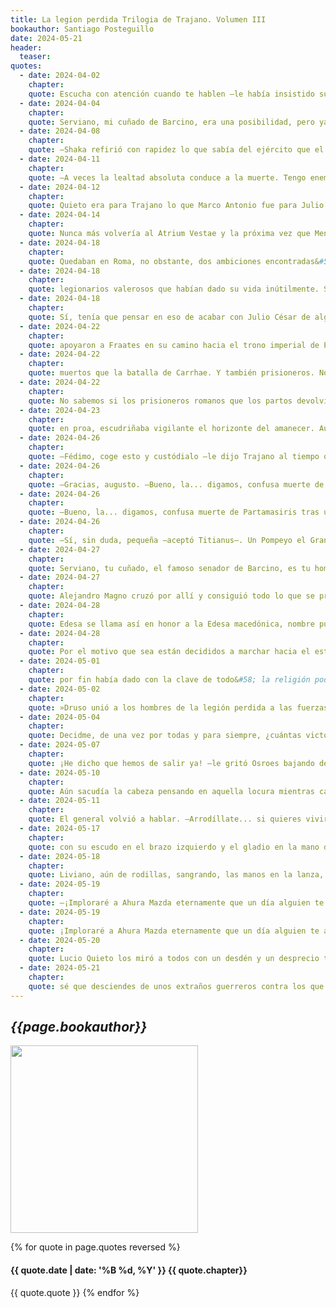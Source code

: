 ```yaml
---
title: La legion perdida Trilogia de Trajano. Volumen III 
bookauthor: Santiago Posteguillo
date: 2024-05-21
header:
  teaser: 
quotes:
  - date: 2024-04-02
    chapter: 
    quote: Escucha con atención cuando te hablen —le había insistido su comandante— y procura más bien hablar poco. Todo lo que calles queda contigo, pero todo cuanto dices queda en manos de los que te han escuchado. A veces hablar mucho es como entregar espadas al enemigo. Sé cauto. Sé leal.
  - date: 2024-04-04
    chapter: 
    quote: Serviano, mi cuñado de Barcino, era una posibilidad, pero ya sabes que la relación entre nosotros es más bien... difícil. He de pensar sobre esto, pero Atiano&#58; en la guardia pretoriana hay más de cinco mil hombres. Sé que primero el viejo Suburano y ahora Liviano se han ocupado de que sean leales a Trajano, pero me parece imposible que hayan podido juntar a cinco mil hombres incorruptibles. Tienes que encontrar a alguien, a varios si es posible, que quieran mirar, digamos, hacia el futuro. Trajano no será siempre emperador.
  - date: 2024-04-08
    chapter: 
    quote: —Shaka refirió con rapidez lo que sabía del ejército que el cónsul romano Craso envió contra Partia y cómo aquellas tropas fueron brutalmente derrotadas por los partos, cómo apresaron además a diez mil de aquellos legionarios y cómo su rastro se perdió en el horizonte del tiempo.
  - date: 2024-04-11
    chapter: 
    quote: —A veces la lealtad absoluta conduce a la muerte. Tengo enemigos poderosos, cualquier emperador los tiene. Algún día, Fédimo, te intentarán comprar. Siempre pasa. Ese día tendrás que decidir entre seguir siéndome leal o salvar tu vida. Fédimo miraba al emperador sin parpadear. —Puedes retirarte —dijo Trajano. El joven secretario se mantuvo en silencio, dio media vuelta, tocó en las puertas de bronce, éstas se abrieron y salió sin mirar atrás.
  - date: 2024-04-12
    chapter: 
    quote: Quieto era para Trajano lo que Marco Antonio fue para Julio César. De hecho, sólo pudieron acabar con éste al separarlo de Marco Antonio. «Ojalá Trajano tuviera siempre la habilidad de no separarse demasiado de Lucio Quieto», pensó Liviano.
  - date: 2024-04-14
    chapter: 
    quote: Nunca más volvería al Atrium Vestae y la próxima vez que Menenia viera el cuerpo del César sólo sería cenizas. No lo sabían, pero era como si sus corazones lo intuyeran.
  - date: 2024-04-18
    chapter: 
    quote: Quedaban en Roma, no obstante, dos ambiciones encontradas&#58; la de Pompeyo y la de Julio César. El último, en particular, parecía tener un ansia de poder tan grande o incluso superior a la de Craso. ¿No tendría sentido acabar antes con un hombre así que dejar que un loco como ése condujese a legiones enteras a un desastre como el vivido en Carrhae?
  - date: 2024-04-18
    chapter: 
    quote: legionarios valerosos que habían dado su vida inútilmente. Sí, tenía que pensar en eso de acabar con Julio César de alguna forma. De cualquier forma.
  - date: 2024-04-18
    chapter: 
    quote: Sí, tenía que pensar en eso de acabar con Julio César de alguna forma. De cualquier forma.
  - date: 2024-04-22
    chapter: 
    quote: apoyaron a Fraates en su camino hacia el trono imperial de Partia. De este modo, en apenas unos días murieron violentamente no sólo Pacoro, el hijo de Orodes, quien con su boda con la hermana del rey de Armenia simbolizaba un pacto con el enemigo del norte que muchos despreciaban, sino también se dio muerte casi al tiempo a los otros treinta hermanos de Fraates. En cuestión de días no quedó ni un solo hijo de Orodes, ya de una esposa o de una concubina, con vida. Sólo Fraates.
  - date: 2024-04-22
    chapter: 
    quote: muertos que la batalla de Carrhae. Y también prisioneros. No sabemos si los prisioneros romanos que los partos devolvieron a Augusto cuando se firmó un tratado de paz entre los dos imperios provenían de Carrhae o de la campaña de Marco Antonio. Mi parecer es que eran más bien de esta última campaña y que los diez mil legionarios de Craso se perdieron en los confines más orientales del Imperio
  - date: 2024-04-22
    chapter: 
    quote: No sabemos si los prisioneros romanos que los partos devolvieron a Augusto cuando se firmó un tratado de paz entre los dos imperios provenían de Carrhae o de la campaña de Marco Antonio. Mi parecer es que eran más bien de esta última campaña y que los diez mil legionarios de Craso se perdieron en los confines más orientales del Imperio parto. Y no creo que nunca sepamos qué fue de ellos. Mientras el escritor griego culminaba
  - date: 2024-04-23
    chapter: 
    quote: en proa, escudriñaba vigilante el horizonte del amanecer. Aunque no había piratas en el Mare Nostrum desde que Pompeyo el Grande acabara con ellos en época de Julio César, al rico comerciante cristiano le gustaba observar los barcos con los que se cruzaban para intentar averiguar el objetivo de su viaje, intuir qué mercancías llevaban o adivinar su destino
  - date: 2024-04-26
    chapter: 
    quote: —Fédimo, coge esto y custódialo —le dijo Trajano al tiempo que le entregaba la diadema real—. Custódiala bien&#58; es un despojo de guerra que representa una gran victoria para Roma. La orden del César dada a Fédimo había sido en griego, de forma que Partamasiris pudo entenderlo, pese a que no daba crédito a lo que estaba pasando. Era evidente que Trajano quería que él comprendiera todo lo que estaba diciendo. —Pero César... —empezó Partamasiris, ya en pie—. No ha habido guerra alguna. Mi diadema no puede tomarse como despojo de guerra. No he sacado mis ejércitos para luchar. He venido a resolver nuestras diferencias... a buscar una paz con el emperador de Roma... —Oh, sí que ha habido una guerra —dijo Trajano volviéndose para encarar a su interlocutor ya sin corona—. Yo he traído hasta aquí a mis legiones. Que tú hayas decidido no luchar y rendirte es asunto tuyo. Es cierto que me has ahorrado algunos esfuerzos y en recompensa por facilitarme la anexión de Armenia al Imperio de Roma estoy dispuesto a respetar tu vida y la de tu familia. Teniendo en cuenta tu cobardía, creo que puedes considerarte un hombre afortunado.
  - date: 2024-04-26
    chapter: 
    quote: —Gracias, augusto. —Bueno, la... digamos, confusa muerte de Partamasiris tras una negociación se parece mucho a la también confusa muerte de Craso tras su parlamento con Surena hace ciento setenta y siete años. Roma es, en ocasiones, algo lenta, pero al final siempre reescribe la historia. Da gran placer tener la última palabra en algo que pasó hace tanto tiempo. Imagino que ahora —añadió Trajano mirando el vino de su copa—, Osroes empezará a entender que esto va en serio, que yo no soy Craso y que mis legiones no son la legión perdida. 55 EL CÓNCLAVE SECRETO Roma, 114 d.C.
  - date: 2024-04-26
    chapter: 
    quote: —Bueno, la... digamos, confusa muerte de Partamasiris tras una negociación se parece mucho a la también confusa muerte de Craso tras su parlamento con Surena hace ciento setenta y siete años. Roma es, en ocasiones, algo lenta, pero al final siempre reescribe la historia. Da gran placer tener la última palabra en algo que pasó hace tanto tiempo. Imagino que ahora —añadió Trajano mirando el vino de su copa—, Osroes empezará a entender que esto va en serio, que yo no soy Craso y que mis legiones no son la legión perdida.
  - date: 2024-04-26
    chapter: 
    quote: —Sí, sin duda, pequeña —aceptó Titianus—. Un Pompeyo el Grande con su gran flota de trirremes romanos, que acabó con los piratas de Cilicia y de todo el Mediterráneo en tiempos de César y Craso, sería algo muy bueno en estas costas, pero la larga mano de Roma nunca ha llegado hasta aquí. Estamos solos.
  - date: 2024-04-27
    chapter: 
    quote: Serviano, tu cuñado, el famoso senador de Barcino, es tu hombre.
  - date: 2024-04-27
    chapter: 
    quote: Alejandro Magno cruzó por allí y consiguió todo lo que se propuso. Osroes ha aprendido del pasado. —Trajano miró fijamente a Nigrino—. Hemos de cruzar el Tigris en ese lugar, pero Lucio Quieto no puede hacerlo solo. Y ha sido inteligente. Lo ha intentado y ha comprobado que con las legiones que tiene y los medios de los que dispone le es imposible cumplir con el objetivo asignado. Hemos de buscar la forma de hacer posible lo imposible... —Y miró de nuevo hacia el bosque del monte Massius—. Dile al legatus Lucio Quieto que no lo vuelva a intentar, decurión. Que mantenga allí tres legiones bien pertrechadas y bien guarnecidas en un campamento a prueba de ataques del enemigo. Igual que nosotros no podemos cruzar, ellos tampoco podrán si mantenemos allí un buen número de tropas. Veamos. Sí, dile eso y que luego se reúna conmigo en Edesa al final del verano con una de sus legiones. No quiero que se desplace por territorio enemigo sin buena protección.
  - date: 2024-04-28
    chapter: 
    quote: Edesa se llama así en honor a la Edesa macedónica, nombre puesto por Seleúco, uno de los generales de Alejandro Magno. La sombra de Alejandro estaba por todas partes en Oriente y Trajano se sentía como si fuera un nuevo Alejandro que estuviera reconstruyendo el legendario imperio del más grande de los conquistadores.
  - date: 2024-04-28
    chapter: 
    quote: Por el motivo que sea están decididos a marchar hacia el este, hacia el territorio conquistado por ese loco de Zhizhi. Caminan hacia su muerte y no lo saben. —Y como si de un oráculo se tratara, Sillaces pronunció su dictamen final sobre aquellas cohortes romanas que veía alejándose hacia el Asia más remota, hacia regiones en las que nunca antes había estado un legionario romano—&#58; Morirán todos. Se convertirán en una legión perdida, en un fantasma que atormentará a los romanos durante siglos. El Senado de Roma nunca se sobrepondrá al miedo de que algo así les vuelva a ocurrir a otros ejércitos suyos que ataquen Partia. Vámonos de aquí.
  - date: 2024-05-01
    chapter: 
    quote: por fin había dado con la clave de todo&#58; la religión podía ser el elemento desequilibrador. El fanatismo de ese Ignacio se lo había mostrado bien a las claras. El radicalismo judío o cristiano —él no tenía claro que hubiera diferencia entre unos y otros— era una herramienta demoledora con la que su tío, que siempre parecía tenerlo todo pensado, no había contado. Ése y no otro podría ser su gran error.
  - date: 2024-05-02
    chapter: 
    quote: »Druso unió a los hombres de la legión perdida a las fuerzas de caballería de los hunos liderados por Zhizhi. Oh, muchacho, fue una combinación demoledora. Y eso que a Druso apenas le quedaban unos miles de hombres bajo su mando. Pero aquella infantería perfectamente adiestrada en combinación con una de las mejores caballerías del mundo asoló Asia central.
  - date: 2024-05-04
    chapter: 
    quote: Decidme, de una vez por todas y para siempre, ¿cuántas victorias he de conseguir para que comprendáis que yo nunca nunca entro en combate si no sé que voy a conseguir la victoria? ¡Lo calculo todo una y mil veces, lo pienso todo una y mil veces, por Cástor y Pólux! ¡No hago caso a consejeros extranjeros en los que no se puede confiar! ¡Escucho vuestras dudas cuando las tenéis y cambio de criterio cuando vuestras apreciaciones son justas!
  - date: 2024-05-07
    chapter: 
    quote: ¡He dicho que hemos de salir ya! —le gritó Osroes bajando del trono; le costaba dejarlo, pero no había otra solución. Ya lo recuperaría o ya forjaría otro nuevo con el oro que acumulara en años posteriores si es que los romanos se lo llevaban de allí. Miró con furia a su hijo—. ¡Voy a perder mi trono y tú me hablas de las mujeres! ¿Eres acaso un imbécil? ¡Por Ahura Mazda, por Zoroastro mismo! ¡No entiendes que las mujeres nos retrasarían! —Pero, padre, no podemos dejarlas aquí, no podemos permitir que tus esposas, la reina consorte y la reina de reinas y todas tus otras esposas y tus hijas caigan en manos de los romanos&#58; no podemos permitir que atrapen a tus hijas, a princesas de la dinastía arsácida. —¡Claro que no podemos permitirlo, muchacho! ¡Eso nunca! ¡Matadlas a todas! —aulló Osroes sin un ápice de duda. Aquélla era una orden que no necesitó pensar ni un solo instante. Su rostro, no obstante, mostraba cierta pena al ver su trono de oro... pero no&#58; llevarlo implicaría una carreta... tenían que salir a caballo, al galope...
  - date: 2024-05-10
    chapter: 
    quote: Aún sacudía la cabeza pensando en aquella locura mientras caminaba de regreso al barco&#58; para Trajano, una legión romana contra un ejército de Xeres era algo que sencillamente nunca jamás había ocurrido y que nunca jamás ocurriría. Trajano se encogió de hombros mientras seguía negando con la cabeza. Sueños absurdos de la imaginación. Claro que el emperador hispano nunca pudo leer las memorias del general Tang.
  - date: 2024-05-11
    chapter: 
    quote: El general volvió a hablar. —Arrodíllate... si quieres vivir. Zhizhi tragó saliva y sangre. Como tantos otros hunos, entendía suficiente chino, la lengua del enemigo permanente, como para comprender la oferta que se le estaba haciendo. No había pensado ni por un solo instante que el general enemigo fuera a concederle la posibilidad de permanecer con vida, pero ante aquella oferta se tragó todo su orgullo y se arrodilló con rapidez. Cheng Tang asintió varias veces. —Sólo quería saber si eras realmente valiente o sólo un miserable cobarde —dijo Tang mientras desenvainaba su espada jian de doble filo. Sin decir más dio un paso atrás, asió con ambas manos fuertemente la afilada arma y la dirigió a toda velocidad contra el cuello de Zhizhi. La cabeza del líder de los hsiung-nu de Asia central voló por los aires con una estúpida mueca de sorpresa.
  - date: 2024-05-17
    chapter: 
    quote: con su escudo en el brazo izquierdo y el gladio en la mano derecha. Se
  - date: 2024-05-18
    chapter: 
    quote: Liviano, aún de rodillas, sangrando, las manos en la lanza, pensó en Lucio Quieto. Si él hubiera estado allí... todo habría sido distinto. Para empezar Quieto viajaba siempre con trescientos jinetes de su caballería... pero igual que con Marco Antonio y Julio César... la historia se repetía&#58; separaron a Marco Antonio de Julio César y asesinaron a este último; Trajano mandó a Quieto a luchar contra los judíos y Adriano... aprovechó...
  - date: 2024-05-19
    chapter: 
    quote: —¡Imploraré a Ahura Mazda eternamente que un día alguien te arrebate lo que más quieras, augusto! ¡Lo rogaré a mi dios cada mañana y cada noche y un día Ahura Mazda, todopoderoso, arrancará al nuevo César lo que el emperador romano más adore! Adriano no le dio importancia a aquella maldición. —¡Lleváosla! —exclamó Adriano con desdén mientras se llevaba la copa de vino a la boca.
  - date: 2024-05-19
    chapter: 
    quote: ¡Imploraré a Ahura Mazda eternamente que un día alguien te arrebate lo que más quieras, augusto! ¡Lo rogaré a mi dios cada mañana y cada noche y un día Ahura Mazda, todopoderoso, arrancará al nuevo César lo que el emperador romano más adore! Adriano no le dio importancia a aquella maldición. —¡Lleváosla! —exclamó Adriano con desdén mientras se llevaba la copa de vino a la boca. Bebió un buen trago. A sus oídos llegaban aún los gritos desesperados de aquella estúpida princesa que parecía proferir ahora maldiciones no sólo en griego, sino también en parto. Más tonterías pueriles. Aún habrían de pasar años antes de que en medio de las lágrimas, junto al cuerpo de su amado Antinoo, Adriano recordara a Aryazate y comprendiera que la fuerza del odio de una princesa parta era capaz de atravesar el tiempo y la distancia para retornar y morder con la furia de la venganza. Pero en aquel momento, Adriano estaba feliz. Todo marchaba según sus planes.
  - date: 2024-05-20
    chapter: 
    quote: Lucio Quieto los miró a todos con un desdén y un desprecio tan grandes que la mayoría de los legionarios agacharon la cabeza. —¡Os enseñaré cómo mueren los hombres! —aulló vomitando más sangre—. ¡Al menos que esta traición os valga para que aprendáis... eso...! Lucio Quieto, legatus norteafricano, jefe de la caballería imperial, brazo derecho del emperador Marco Ulpio Trajano y, para muchos, el señalado por el fallecido César como único sucesor, con capacidad de retener las nuevas conquistas y ser respetado por las legiones y el Senado a un tiempo, asió la empuñadura de su espada con ambas manos, la puso en horizontal, con la punta justo debajo del esternón y lanzó un grito desgarrador mientras la hundía con todas sus fuerzas en su cuerpo. —¡Romaaaaaa! Cayó hacia atrás. Su cuerpo se hundió al principio para salir a flote al momento. Aún agitaba los brazos. Nadie se acercaba.
  - date: 2024-05-21
    chapter: 
    quote: sé que desciendes de unos extraños guerreros contra los que el general Tang tuvo que enfrentarse en la legendaria y remota batalla de Kangchú hace ya muchos años. Varias generaciones de nuestros antepasados nos separan de aquellos sucesos, pero tú y yo estamos conectados porque tú desciendes de Druso, el líder militar de aquella unidad extranjera que ellos mismos denominaban... ahora no recuerdo el nombre bien. Lo tengo anotado todo en las memorias de... —Legión... ellos se llamaban a sí mismos «la legión perdida» —completó Li Kan, que empezaba a comprender que era el momento de la sinceridad absoluta entre él y el yu-shih chung-ch’eng.
---
```

## *{{page.bookauthor}}*

<img width="300" src="{{ page.header.teaser }}"/>

{% for quote in page.quotes reversed %}
#### {{ quote.date | date: '%B %d, %Y' }} {{ quote.chapter}}
{{ quote.quote }}
{% endfor %}
